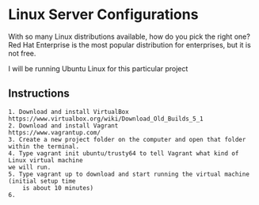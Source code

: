 # Linux Server Configurations

With so many Linux distributions available, how do you pick the right one? 
Red Hat Enterprise is the most popular distribution for enterprises, but it is not free. 

I will be running Ubuntu Linux for this particular project

## Instructions
	1. Download and install VirtualBox
	https://www.virtualbox.org/wiki/Download_Old_Builds_5_1
	2. Download and install Vagrant
	https://www.vagrantup.com/
	3. Create a new project folder on the computer and open that folder within the terminal.
	4. Type vagrant init ubuntu/trusty64 to tell Vagrant what kind of Linux virtual machine 
	we will run.
	5. Type vagrant up to download and start running the virtual machine (initial setup time
		is about 10 minutes)
	6. 


